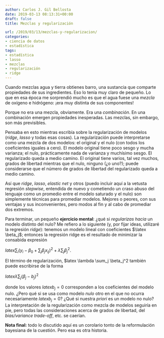 ```yaml
---
author: Carlos J. Gil Bellosta
date: 2019-03-13 08:13:31+00:00
draft: false
title: Mezclas y regularización

url: /2019/03/13/mezclas-y-regularizacion/
categories:
- ciencia de datos
- estadística
tags:
- estadística
- lasso
- mezclas
- regularización
- ridge
---
```





Cuando mezclas agua y tierra obtienes barro, una sustancia que comparte propiedades de sus ingredientes. Eso lo tenía muy claro de pequeño. Lo que en esa época me sorprendió mucho es que el agua fuese una _mezcla_ de oxígeno e hidrógeno: ¡era muy distinta de sus componentes!







Porque no era una mezcla, obviamente. Era una _combinación_. En una combinación emergen propiedades inesperadas. Las mezclas, sin embargo, son más previsibles.







Pensaba en esto mientras escribía sobre la regularización de modelos (_ridge_, _lasso_ y todas esas cosas). La regularización puede interpretarse como una mezcla de dos modelos: el original y el nulo (con todos los coeficientes iguales a cero). El modelo original tiene poco sesgo y mucha varianza; el nulo, prácticamente nada de varianza y muchísimo sesgo. El regularizado queda a medio camino. El original tiene varios, tal vez muchos, grados de libertad mientras que el nulo, ninguno (¿o uno?); puede considerarse que el  número de grados de libertad del regularizado queda a medio camino.







Así que _ridge_, _lasso_, _elastic net_ y otros (puedo incluir aquí a la vetusta regresión _stepwise_, entendida de nuevo y cometiendo un craso abuso del lenguaje como un promedio entre el modelo saturado y el nulo) son simplemente técnicas para promediar modelos. Mejores o peores,  con sus ventajas y sus inconvenientes, pero modos al fin y al cabo de promediar dos extremos.







Para terminar, un pequeño **ejercicio mental**: ¿qué si _regularizas hacia_ un modelo distinto del nulo? Me refiero a lo siguiente (y, por fijar ideas, utilizaré la regresión _ridge_): tenemos un modelo lineal con coeficientes $\latex \beta_j$; entonces la regresión ridge es el resultado de minimizar la consabida expresión







$latex \sum_i (y_i - \beta_0 + \sum_j \beta_j x_{ij})^2 + \lambda \sum_j \beta_j^2.$







El término de regularización, $latex \lambda \sum_j \beta_j^2 también puede escribirse de la forma







$latex \lambda \sum_j (\beta_j - b_j)^2$







donde los valores $latex b_j = 0$ corresponden a los coeficientes del modelo nulo. ¿Pero qué si se usa como modelo _nulo_ otro en el que no ocurra necesariamente $latex b_j = 0$? ¿Qué si nuestra _priori_ es un modelo no nulo? La interpretación de la regularización como mezcla de modelos seguiría en pie, pero todas las consideraciones acerca de grados de libertad, del _bias/variance trade-off_, etc. se caerían.







**Nota final:** todo lo discutido aquí es un corolario tonto de la reformulación bayesiana de la cuestión. Pero esa es otra historia.



